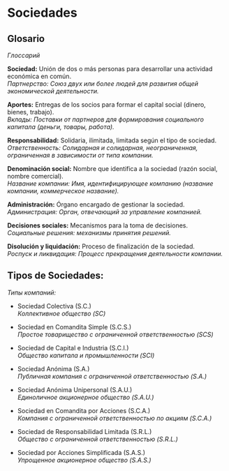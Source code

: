 # Sociedades

>

## Glosario
*Глоссарий*

**Sociedad:** Unión de dos o más personas para desarrollar una actividad económica en común.  
*Партнерство: Союз двух или более людей для развития общей экономической деятельности.*

**Aportes:** Entregas de los socios para formar el capital social (dinero, bienes, trabajo).  
*Вклады: Поставки от партнеров для формирования социального капитала (деньги, товары, работа).*

**Responsabilidad:** Solidaria, ilimitada, limitada según el tipo de sociedad.  
*Ответственность: Солидарная и солидарная, неограниченная, ограниченная в зависимости от типа компании.*

**Denominación social:** Nombre que identifica a la sociedad (razón social, nombre comercial).  
*Название компании: Имя, идентифицирующее компанию (название компании, коммерческое название).*

**Administración:** Órgano encargado de gestionar la sociedad.  
*Администрация: Орган, отвечающий за управление компанией.*

**Decisiones sociales:** Mecanismos para la toma de decisiones.  
*Социальные решения: механизмы принятия решений.*

**Disolución y liquidación:** Proceso de finalización de la sociedad.  
*Роспуск и ликвидация: Процесс прекращения деятельности компании.*

## Tipos de Sociedades:  
*Типы компаний:*

- Sociedad Colectiva (S.C.)  
    *Коллективное общество (SC)*
    
- Sociedad en Comandita Simple (S.C.S.)  
    *Простое товарищество с ограниченной ответственностью (SCS)*
    
- Sociedad de Capital e Industria (S.C.I.)  
    *Общество капитала и промышленности (SCI)*
    
- Sociedad Anónima (S.A.)  
    *Публичная компания с ограниченной ответственностью (S.A.)*
    
- Sociedad Anónima Unipersonal (S.A.U.)  
    *Единоличное акционерное общество (S.A.U.)*
    
- Sociedad en Comandita por Acciones (S.C.A.)  
    *Компания с ограниченной ответственностью по акциям (S.C.A.)*
    
- Sociedad de Responsabilidad Limitada (S.R.L.)  
    *Общество с ограниченной ответственностью (S.R.L.)*
    
- Sociedad por Acciones Simplificada (S.A.S.)  
    *Упрощенное акционерное общество (S.A.S.)*